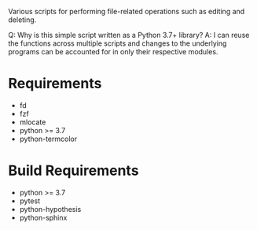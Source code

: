 Various scripts for performing file-related operations such as editing
and deleting.

Q: Why is this simple script written as a Python 3.7+ library? A: I can
reuse the functions across multiple scripts and changes to the
underlying programs can be accounted for in only their respective
modules.

# Requirements
-   fd
-   fzf
-   mlocate
-   python \>= 3.7
-   python-termcolor

# Build Requirements
-   python \>= 3.7
-   pytest
-   python-hypothesis
-   python-sphinx
